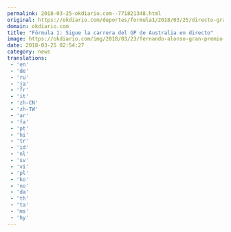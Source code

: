 ```yaml
---
permalink: 2018-03-25-okdiario.com--771821348.html
original: https://okdiario.com/deportes/formula1/2018/03/25/directo-gran-premio-australia-formula-1-vivo-2016199
domain: okdiario.com
title: "Fórmula 1: Sigue la carrera del GP de Australia en directo"
image: https://okdiario.com/img/2018/03/23/fernando-alonso-gran-premio-australia.jpg
date: 2018-03-25 02:54:27
category: news
translations: 
 - 'en'
 - 'de'
 - 'ru'
 - 'ja'
 - 'fr'
 - 'it'
 - 'zh-CN'
 - 'zh-TW'
 - 'ar'
 - 'fa'
 - 'pt'
 - 'hi'
 - 'tr'
 - 'id'
 - 'nl'
 - 'sv'
 - 'vi'
 - 'pl'
 - 'ko'
 - 'no'
 - 'da'
 - 'th'
 - 'ta'
 - 'ms'
 - 'hy'
---
```


